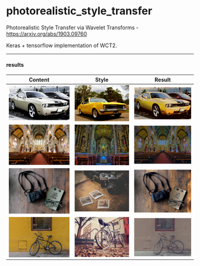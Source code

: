 # photorealistic_style_transfer

Photorealistic Style Transfer via Wavelet Transforms - https://arxiv.org/abs/1903.09760

Keras + tensorflow implementation of WCT2.

------

#### results

| Content | Style | Result |
|--|--|--|
|![c1](/examples/input/in29.png)|![g1](/examples/style/tar29.png)| ![g1](/examples/output/out29.png) |
|![c1](/examples/input/in39.png)|![g1](/examples/style/tar39.png)| ![g1](/examples/output/out39.png) |
|![c1](/examples/input/in41.png)|![g1](/examples/style/tar41.png)| ![g1](/examples/output/out41.png) |
|![c1](/examples/input/in43.png)|![g1](/examples/style/tar43.png)| ![g1](/examples/output/out43.png) |